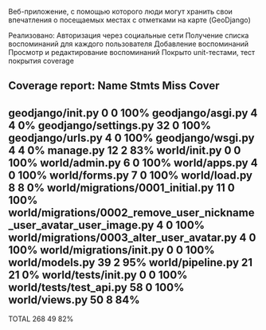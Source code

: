 Веб-приложение, с помощью которого люди могут хранить свои впечатления о посещаемых местах с отметками на карте (GeoDjango)

Реализовано:
Авторизация через социальные сети
Получение списка воспоминаний для каждого пользователя
Добавление воспоминаний
Просмотр и редактирование воспоминаний
Покрыто unit-тестами, тест покрытия coverage

Coverage report:
Name                                                                   Stmts   Miss  Cover
------------------------------------------------------------------------------------------
geodjango/__init__.py                                                      0      0   100%
geodjango/asgi.py                                                          4      4     0%
geodjango/settings.py                                                     32      0   100%
geodjango/urls.py                                                          4      0   100%
geodjango/wsgi.py                                                          4      4     0%
manage.py                                                                 12      2    83%
world/__init__.py                                                          0      0   100%
world/admin.py                                                             6      0   100%
world/apps.py                                                              4      0   100%
world/forms.py                                                             7      0   100%
world/load.py                                                              8      8     0%
world/migrations/0001_initial.py                                          11      0   100%
world/migrations/0002_remove_user_nickname_user_avatar_user_image.py       4      0   100%
world/migrations/0003_alter_user_avatar.py                                 4      0   100%
world/migrations/__init__.py                                               0      0   100%
world/models.py                                                           39      2    95%
world/pipeline.py                                                         21     21     0%
world/tests/__init__.py                                                    0      0   100%
world/tests/test_api.py                                                   58      0   100%
world/views.py                                                            50      8    84%
------------------------------------------------------------------------------------------
TOTAL                                                                    268     49    82%